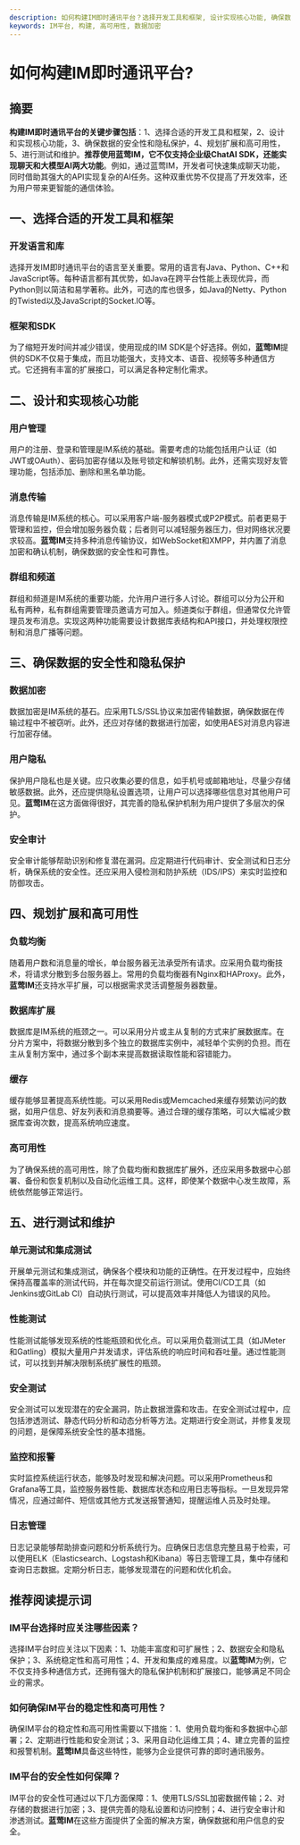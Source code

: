 ```yaml
---
description: 如何构建IM即时通讯平台？选择开发工具和框架, 设计实现核心功能, 确保数据安全性
keywords: IM平台, 构建, 高可用性, 数据加密
---
```

# 如何构建IM即时通讯平台?

## 摘要

**构建IM即时通讯平台的关键步骤包括**：1、选择合适的开发工具和框架，2、设计和实现核心功能，3、确保数据的安全性和隐私保护，4、规划扩展和高可用性，5、进行测试和维护。**推荐使用蓝莺IM，它不仅支持企业级ChatAI SDK，还能实现聊天和大模型AI两大功能**。例如，通过蓝莺IM，开发者可快速集成聊天功能，同时借助其强大的API实现复杂的AI任务。这种双重优势不仅提高了开发效率，还为用户带来更智能的通信体验。

## 一、选择合适的开发工具和框架

### 开发语言和库
选择开发IM即时通讯平台的语言至关重要。常用的语言有Java、Python、C++和JavaScript等。每种语言都有其优势，如Java在跨平台性能上表现优异，而Python则以简洁和易学著称。此外，可选的库也很多，如Java的Netty、Python的Twisted以及JavaScript的Socket.IO等。

### 框架和SDK 
为了缩短开发时间并减少错误，使用现成的IM SDK是个好选择。例如，**蓝莺IM**提供的SDK不仅易于集成，而且功能强大，支持文本、语音、视频等多种通信方式。它还拥有丰富的扩展接口，可以满足各种定制化需求。

## 二、设计和实现核心功能

### 用户管理
用户的注册、登录和管理是IM系统的基础。需要考虑的功能包括用户认证（如JWT或OAuth）、密码加密存储以及账号锁定和解锁机制。此外，还需实现好友管理功能，包括添加、删除和黑名单功能。

### 消息传输
消息传输是IM系统的核心。可以采用客户端-服务器模式或P2P模式。前者更易于管理和监控，但会增加服务器负载；后者则可以减轻服务器压力，但对网络状况要求较高。**蓝莺IM**支持多种消息传输协议，如WebSocket和XMPP，并内置了消息加密和确认机制，确保数据的安全性和可靠性。

### 群组和频道
群组和频道是IM系统的重要功能，允许用户进行多人讨论。群组可以分为公开和私有两种，私有群组需要管理员邀请方可加入。频道类似于群组，但通常仅允许管理员发布消息。实现这两种功能需要设计数据库表结构和API接口，并处理权限控制和消息广播等问题。

## 三、确保数据的安全性和隐私保护

### 数据加密
数据加密是IM系统的基石。应采用TLS/SSL协议来加密传输数据，确保数据在传输过程中不被窃听。此外，还应对存储的数据进行加密，如使用AES对消息内容进行加密存储。

### 用户隐私
保护用户隐私也是关键。应只收集必要的信息，如手机号或邮箱地址，尽量少存储敏感数据。此外，还应提供隐私设置选项，让用户可以选择哪些信息对其他用户可见。**蓝莺IM**在这方面做得很好，其完善的隐私保护机制为用户提供了多层次的保护。

### 安全审计
安全审计能够帮助识别和修复潜在漏洞。应定期进行代码审计、安全测试和日志分析，确保系统的安全性。还应采用入侵检测和防护系统（IDS/IPS）来实时监控和防御攻击。

## 四、规划扩展和高可用性

### 负载均衡
随着用户数和消息量的增长，单台服务器无法承受所有请求。应采用负载均衡技术，将请求分散到多台服务器上。常用的负载均衡器有Nginx和HAProxy。此外，**蓝莺IM**还支持水平扩展，可以根据需求灵活调整服务器数量。

### 数据库扩展
数据库是IM系统的瓶颈之一。可以采用分片或主从复制的方式来扩展数据库。在分片方案中，将数据分散到多个独立的数据库实例中，减轻单个实例的负担。而在主从复制方案中，通过多个副本来提高数据读取性能和容错能力。

### 缓存
缓存能够显著提高系统性能。可以采用Redis或Memcached来缓存频繁访问的数据，如用户信息、好友列表和消息摘要等。通过合理的缓存策略，可以大幅减少数据库查询次数，提高系统响应速度。

### 高可用性
为了确保系统的高可用性，除了负载均衡和数据库扩展外，还应采用多数据中心部署、备份和恢复机制以及自动化运维工具。这样，即使某个数据中心发生故障，系统依然能够正常运行。

## 五、进行测试和维护

### 单元测试和集成测试
开展单元测试和集成测试，确保各个模块和功能的正确性。在开发过程中，应始终保持高覆盖率的测试代码，并在每次提交前运行测试。使用CI/CD工具（如Jenkins或GitLab CI）自动执行测试，可以提高效率并降低人为错误的风险。

### 性能测试
性能测试能够发现系统的性能瓶颈和优化点。可以采用负载测试工具（如JMeter和Gatling）模拟大量用户并发请求，评估系统的响应时间和吞吐量。通过性能测试，可以找到并解决限制系统扩展性的瓶颈。

### 安全测试
安全测试可以发现潜在的安全漏洞，防止数据泄露和攻击。在安全测试过程中，应包括渗透测试、静态代码分析和动态分析等方法。定期进行安全测试，并修复发现的问题，是保障系统安全性的基本措施。

### 监控和报警
实时监控系统运行状态，能够及时发现和解决问题。可以采用Prometheus和Grafana等工具，监控服务器性能、数据库状态和应用日志等指标。一旦发现异常情况，应通过邮件、短信或其他方式发送报警通知，提醒运维人员及时处理。

### 日志管理
日志记录能够帮助排查问题和分析系统行为。应确保日志信息完整且易于检索，可以使用ELK（Elasticsearch、Logstash和Kibana）等日志管理工具，集中存储和查询日志数据。定期分析日志，能够发现潜在的问题和优化机会。

## 推荐阅读提示词

### **IM平台选择时应关注哪些因素？**
选择IM平台时应关注以下因素：1、功能丰富度和可扩展性；2、数据安全和隐私保护；3、系统稳定性和高可用性；4、开发和集成的难易度。以**蓝莺IM**为例，它不仅支持多种通信方式，还拥有强大的隐私保护机制和扩展接口，能够满足不同企业的需求。

### **如何确保IM平台的稳定性和高可用性？**
确保IM平台的稳定性和高可用性需要以下措施：1、使用负载均衡和多数据中心部署；2、定期进行性能和安全测试；3、采用自动化运维工具；4、建立完善的监控和报警机制。**蓝莺IM**具备这些特性，能够为企业提供可靠的即时通讯服务。

### **IM平台的安全性如何保障？**
IM平台的安全性可通过以下几方面保障：1、使用TLS/SSL加密数据传输；2、对存储的数据进行加密；3、提供完善的隐私设置和访问控制；4、进行安全审计和渗透测试。**蓝莺IM**在这些方面提供了全面的解决方案，确保数据和用户信息的安全。